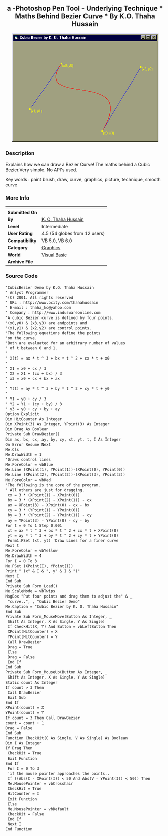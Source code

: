 ﻿<div align="center">

## a   \-Photoshop Pen Tool \- Underlying Technique \* Maths Behind Bezier Curve \*  By K\.O\. Thaha Hussain

<img src="PIC20014201423252892.gif">
</div>

### Description

Explains how we can draw a Bezier Curve! The maths behind a Cubic Bezier.Very simple. No API's used.

Key words : paint brush, draw, curve, graphics, picture, technique, smooth curve
 
### More Info
 


<span>             |<span>
---                |---
**Submitted On**   |
**By**             |[K\. O\. Thaha Hussain](https://github.com/Planet-Source-Code/PSCIndex/blob/master/ByAuthor/k-o-thaha-hussain.md)
**Level**          |Intermediate
**User Rating**    |4.5 (54 globes from 12 users)
**Compatibility**  |VB 5\.0, VB 6\.0
**Category**       |[Graphics](https://github.com/Planet-Source-Code/PSCIndex/blob/master/ByCategory/graphics__1-46.md)
**World**          |[Visual Basic](https://github.com/Planet-Source-Code/PSCIndex/blob/master/ByWorld/visual-basic.md)
**Archive File**   |[](https://github.com/Planet-Source-Code/k-o-thaha-hussain-a-photoshop-pen-tool-underlying-technique-maths-behind-bezier-curve-by-k__1-22556/archive/master.zip)





### Source Code

```
'CubicBezier Demo by K.O. Thaha Hussain
' Anlyst Programmer
'(C) 2001. All rights reserved
' URL : http://www.bcity.com/thahahussain
' E-mail : thaha_ko@yahoo.com
' Company : http://www.induswareonline.com
'A cubic Bezier curve is defined by four points.
'(x0,y0) & (x3,y3) are endpoints and
'(x1,y1) & (x2,y2) are control points.
'The following equations define the points
'on the curve.
'Both are evaluated for an arbitrary number of values
' of t between 0 and 1.
'
' X(t) = ax * t ^ 3 + bx * t ^ 2 + cx * t + x0
'
' X1 = x0 + cx / 3
' X2 = X1 + (cx + bx) / 3
' x3 = x0 + cx + bx + ax
'
' Y(t) = ay * t ^ 3 + by * t ^ 2 + cy * t + y0
'
' Y1 = y0 + cy / 3
' Y2 = Y1 + (cy + by) / 3
' y3 = y0 + cy + by + ay
Option Explicit
Dim HitCounter As Integer
Dim XPoint(3) As Integer, YPoint(3) As Integer
Dim Drag As Boolean
Private Sub DrawBezier()
Dim ax, bx, cx, ay, by, cy, xt, yt, t, I As Integer
On Error Resume Next
Me.Cls
Me.DrawWidth = 1
'Draws control lines
Me.ForeColor = vbBlue
Me.Line (XPoint(1), YPoint(1))-(XPoint(0), YPoint(0))
Me.Line (XPoint(2), YPoint(2))-(XPoint(3), YPoint(3))
Me.ForeColor = vbRed
'The following is the core of the program.
' All others are just for dragging.
 cx = 3 * (XPoint(1) - XPoint(0))
 bx = 3 * (XPoint(2) - XPoint(1)) - cx
 ax = XPoint(3) - XPoint(0) - cx - bx
 cy = 3 * (YPoint(1) - YPoint(0))
 by = 3 * (YPoint(2) - YPoint(1)) - cy
 ay = YPoint(3) - YPoint(0) - cy - by
For t = 0 To 1 Step 0.001
 xt = ax * t ^ 3 + bx * t ^ 2 + cx * t + XPoint(0)
 yt = ay * t ^ 3 + by * t ^ 2 + cy * t + YPoint(0)
 Form1.PSet (xt, yt) 'Draw Lines for a finer curve
Next t
Me.ForeColor = vbYellow
Me.DrawWidth = 4
For I = 0 To 3
Me.PSet (XPoint(I), YPoint(I))
Print " (x" & I & ", y" & I & ")"
Next I
End Sub
Private Sub Form_Load()
Me.ScaleMode = vbTwips
MsgBox "Put four points and drag them to adjust the" & _
 "curve..", , "Cubic Bezier Demo"
Me.Caption = "Cubic Bezier by K. O. Thaha Hussain"
End Sub
Private Sub Form_MouseMove(Button As Integer, _
 Shift As Integer, X As Single, Y As Single)
 If CheckHit(X, Y) And Button = vbLeftButton Then
 XPoint(HitCounter) = X
 YPoint(HitCounter) = Y
 Call DrawBezier
 Drag = True
 Else
 Drag = False
 End If
End Sub
Private Sub Form_MouseUp(Button As Integer, _
 Shift As Integer, X As Single, Y As Single)
Static count As Integer
If count > 3 Then
 Call DrawBezier
 Exit Sub
End If
XPoint(count) = X
YPoint(count) = Y
If count = 3 Then Call DrawBezier
count = count + 1
Drag = False
End Sub
Function CheckHit(C As Single, V As Single) As Boolean
Dim I As Integer
If Drag Then
 CheckHit = True
 Exit Function
End If
 For I = 0 To 3
 'if the mouse pointer approaches the points..
 If ((Abs(C - XPoint(I)) < 50 And Abs(V - YPoint(I)) < 50)) Then
 Me.MousePointer = vbCrosshair
 CheckHit = True
 HitCounter = I
 Exit Function
 Else
 Me.MousePointer = vbDefault
 CheckHit = False
 End If
 Next I
End Function
```

